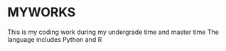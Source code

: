 # MYWORKS
This is my coding work during my undergrade time and master time
The language includes Python and R
